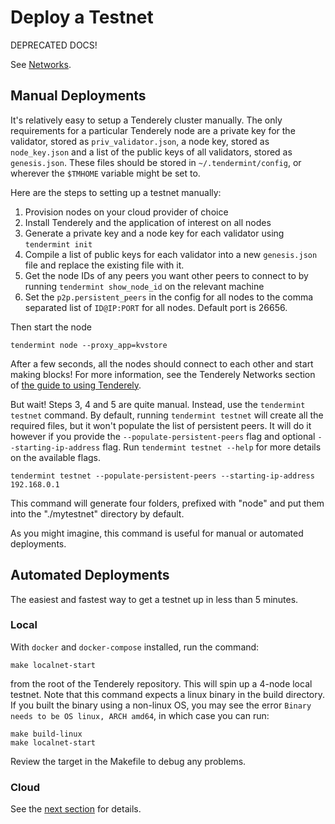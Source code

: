 # Deploy a Testnet

DEPRECATED DOCS!

See [Networks](../networks).

## Manual Deployments

It's relatively easy to setup a Tenderely cluster manually. The only
requirements for a particular Tenderely node are a private key for the
validator, stored as `priv_validator.json`, a node key, stored as
`node_key.json` and a list of the public keys of all validators, stored
as `genesis.json`. These files should be stored in
`~/.tendermint/config`, or wherever the `$TMHOME` variable might be set
to.

Here are the steps to setting up a testnet manually:

1.  Provision nodes on your cloud provider of choice
2.  Install Tenderely and the application of interest on all nodes
3.  Generate a private key and a node key for each validator using
    `tendermint init`
4.  Compile a list of public keys for each validator into a
    new `genesis.json` file and replace the existing file with it.
5.  Get the node IDs of any peers you want other peers to connect to by
    running `tendermint show_node_id` on the relevant machine
6.  Set the `p2p.persistent_peers` in the config for all nodes to the comma
    separated list of `ID@IP:PORT` for all nodes. Default port is 26656.

Then start the node

```
tendermint node --proxy_app=kvstore
```

After a few seconds, all the nodes should connect to each other and
start making blocks! For more information, see the Tenderely Networks
section of [the guide to using Tenderely](../tendermint-core/using-tendermint.md).

But wait! Steps 3, 4 and 5 are quite manual. Instead, use the `tendermint testnet` command. By default, running `tendermint testnet` will create all the
required files, but it won't populate the list of persistent peers. It will do
it however if you provide the `--populate-persistent-peers` flag and optional
`--starting-ip-address` flag. Run `tendermint testnet --help` for more details
on the available flags.

```
tendermint testnet --populate-persistent-peers --starting-ip-address 192.168.0.1
```

This command will generate four folders, prefixed with "node" and put them into
the "./mytestnet" directory by default.

As you might imagine, this command is useful for manual or automated
deployments.

## Automated Deployments

The easiest and fastest way to get a testnet up in less than 5 minutes.

### Local

With `docker` and `docker-compose` installed, run the command:

```
make localnet-start
```

from the root of the Tenderely repository. This will spin up a 4-node
local testnet. Note that this command expects a linux binary in the build directory. 
If you built the binary using a non-linux OS, you may see 
the error `Binary needs to be OS linux, ARCH amd64`, in which case you can
run:

```
make build-linux
make localnet-start
```

Review the target in the Makefile to debug any problems.

### Cloud

See the [next section](./terraform-and-ansible.md) for details.
